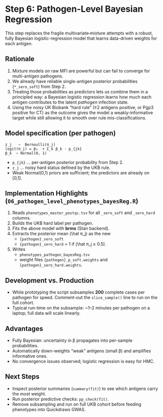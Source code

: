 # Step 6: Pathogen-Level Bayesian Regression

This step replaces the fragile multivariate‐mixture attempts with a robust, fully Bayesian logistic-regression model that learns data-driven weights for each antigen.

## Rationale

1. Mixture models on raw MFI are powerful but can fail to converge for multi-antigen pathogens.
2. We already have reliable single-antigen posterior probabilities (`*_sero_soft`) from Step 2.
3. Treating those probabilities as predictors lets us combine them in a principled way: a Bayesian logistic regression learns how much each antigen contributes to the latent *pathogen* infection state.
4. Using the noisy UK Biobank “hard rule” (≥2 antigens positive, or Pgp3 positive for CT) as the outcome gives the model a weakly-informative target while still allowing it to smooth over rule mis-classifications.

## Model specification (per pathogen)

```
z_j   ~  Bernoulli(π_j)
logit(π_j) = β₀  + Σ_k β_k · p_{jk}
β_k  ~ Normal(0, 1)
```

*   `p_{jk}`  … per-antigen posterior probability from Step 2.
*   `z_j`     … noisy hard status defined by the UKB rule.
*   Weak Normal(0,1) priors are sufficient; the predictors are already on [0,1].

## Implementation Highlights (`06_pathogen_level_phenotypes_bayesReg.R`)

1. Reads `phenotypes_master_postqc.tsv` for all `_sero_soft` and `_sero_hard` columns.
2. Builds the UKB hard label per pathogen.
3. Fits the above model with **brms** (Stan backend).
4. Extracts the posterior mean \(\hat π_j\) as the new
   * `{pathogen}_sero_soft`
   * `{pathogen}_sero_hard` = 1 if \(\hat π_j ≥ 0.5\).
5. Writes
   * `phenotypes_pathogen_bayesReg.tsv`
   * weight files `{pathogen}_p_soft.weights` and `{pathogen}_sero_hard.weights`.

## Development vs. Production

* While prototyping the script subsamples **200** complete cases per pathogen for speed. Comment-out the `slice_sample()` line to run on the full cohort.
* Typical run-time on the subsample: ~1–2 minutes per pathogen on a laptop; full data will scale linearly.

## Advantages

* Fully Bayesian: uncertainty in β propagates into per-sample probabilities.
* Automatically down-weights “weak” antigens (small β) and amplifies informative ones.
* No convergence issues observed; logistic regression is easy for HMC.

## Next Steps

* Inspect posterior summaries (`summary(fit)`) to see which antigens carry the most weight.
* Run posterior predictive checks: `pp_check(fit)`.
* Remove subsampling and run on full UKB cohort before feeding phenotypes into Quickdraws GWAS. 
